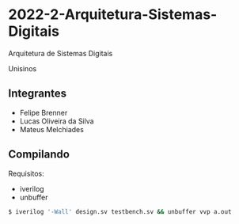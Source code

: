 # 2022-2-Arquitetura-Sistemas-Digitais
Arquitetura de Sistemas Digitais

Unisinos

## Integrantes
- Felipe Brenner
- Lucas Oliveira da Silva
- Mateus Melchiades

## Compilando

Requisitos:
- iverilog
- unbuffer

```bash
$ iverilog '-Wall' design.sv testbench.sv && unbuffer vvp a.out
```

